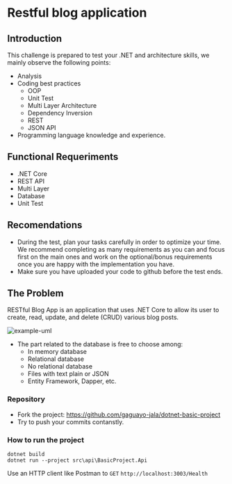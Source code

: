 # Restful blog application

## Introduction

This challenge is prepared to test your .NET and architecture skills, we mainly observe the following points:

- Analysis
- Coding best practices
  - OOP
  - Unit Test
  - Multi Layer Architecture
  - Dependency Inversion
  - REST
  - JSON API
- Programming language knowledge and experience.

## Functional Requeriments

- .NET Core
- REST API 
- Multi Layer
- Database
- Unit Test

## Recomendations

- During the test, plan your tasks carefully in order to optimize your time. We recommend completing as many requirements as you can and focus first on the main ones and work on the optional/bonus requirements once you are happy with the implementation you have.
- Make sure you have uploaded your code to github before the test ends.

## The Problem

RESTful Blog App is an application that uses .NET Core to allow its user to create, read, update, and delete (CRUD) various blog posts.


![example-uml](http://www.plantuml.com/plantuml/proxy?cache=no&src=https://raw.githubusercontent.com/FMSystemsGroup/Dev-Challengues/main/crud.iuml?token=AM7CYKRF5ZJG7Y5SNTKRNX3BMTI42)


- The part related to the database is free to choose among:
  - In memory database
  - Relational database
  - No relational database
  - Files with text plain or JSON
  - Entity Framework, Dapper, etc.

### Repository

- Fork the project: https://github.com/gaguayo-jala/dotnet-basic-project
- Try to push your commits contanstly.

### How to run the project

```shell
dotnet build
dotnet run --project src\api\BasicProject.Api
```

Use an HTTP client like Postman to `GET` `http://localhost:3003/Health`
